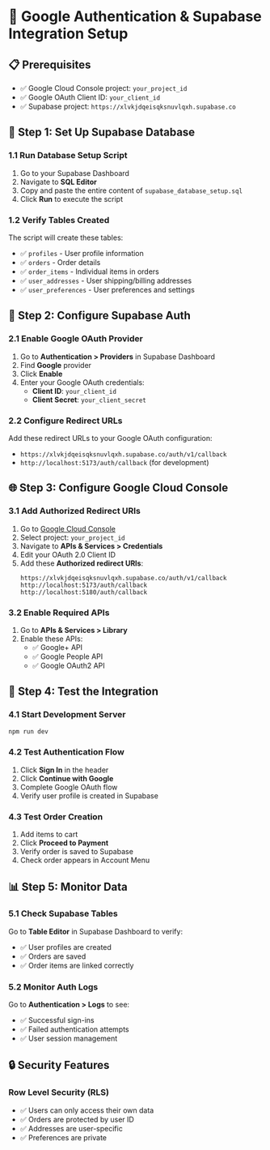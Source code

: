 # 🔐 Google Authentication & Supabase Integration Setup

## **📋 Prerequisites**
- ✅ Google Cloud Console project: `your_project_id`
- ✅ Google OAuth Client ID: `your_client_id`
- ✅ Supabase project: `https://xlvkjdqeisqksnuvlqxh.supabase.co`

## **🚀 Step 1: Set Up Supabase Database**

### **1.1 Run Database Setup Script**
1. Go to your Supabase Dashboard
2. Navigate to **SQL Editor**
3. Copy and paste the entire content of `supabase_database_setup.sql`
4. Click **Run** to execute the script

### **1.2 Verify Tables Created**
The script will create these tables:
- ✅ `profiles` - User profile information
- ✅ `orders` - Order details
- ✅ `order_items` - Individual items in orders
- ✅ `user_addresses` - User shipping/billing addresses
- ✅ `user_preferences` - User preferences and settings

## **🔧 Step 2: Configure Supabase Auth**

### **2.1 Enable Google OAuth Provider**
1. Go to **Authentication > Providers** in Supabase Dashboard
2. Find **Google** provider
3. Click **Enable**
4. Enter your Google OAuth credentials:
   - **Client ID**: `your_client_id`
   - **Client Secret**: `your_client_secret`

### **2.2 Configure Redirect URLs**
Add these redirect URLs to your Google OAuth configuration:
- `https://xlvkjdqeisqksnuvlqxh.supabase.co/auth/v1/callback`
- `http://localhost:5173/auth/callback` (for development)

## **🌐 Step 3: Configure Google Cloud Console**

### **3.1 Add Authorized Redirect URIs**
1. Go to [Google Cloud Console](https://console.cloud.google.com/)
2. Select project: `your_project_id`
3. Navigate to **APIs & Services > Credentials**
4. Edit your OAuth 2.0 Client ID
5. Add these **Authorized redirect URIs**:
   ```
   https://xlvkjdqeisqksnuvlqxh.supabase.co/auth/v1/callback
   http://localhost:5173/auth/callback
   http://localhost:5180/auth/callback
   ```

### **3.2 Enable Required APIs**
1. Go to **APIs & Services > Library**
2. Enable these APIs:
   - ✅ Google+ API
   - ✅ Google People API
   - ✅ Google OAuth2 API

## **🔧 Step 4: Test the Integration**

### **4.1 Start Development Server**
```bash
npm run dev
```

### **4.2 Test Authentication Flow**
1. Click **Sign In** in the header
2. Click **Continue with Google**
3. Complete Google OAuth flow
4. Verify user profile is created in Supabase

### **4.3 Test Order Creation**
1. Add items to cart
2. Click **Proceed to Payment**
3. Verify order is saved to Supabase
4. Check order appears in Account Menu

## **📊 Step 5: Monitor Data**

### **5.1 Check Supabase Tables**
Go to **Table Editor** in Supabase Dashboard to verify:
- ✅ User profiles are created
- ✅ Orders are saved
- ✅ Order items are linked correctly

### **5.2 Monitor Auth Logs**
Go to **Authentication > Logs** to see:
- ✅ Successful sign-ins
- ✅ Failed authentication attempts
- ✅ User session management

## **🔒 Security Features**

### **Row Level Security (RLS)**
- ✅ Users can only access their own data
- ✅ Orders are protected by user ID
- ✅ Addresses are user-specific
- ✅ Preferences are private 
